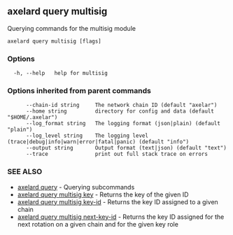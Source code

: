 ## axelard query multisig

Querying commands for the multisig module

```
axelard query multisig [flags]
```

### Options

```
  -h, --help   help for multisig
```

### Options inherited from parent commands

```
      --chain-id string     The network chain ID (default "axelar")
      --home string         directory for config and data (default "$HOME/.axelar")
      --log_format string   The logging format (json|plain) (default "plain")
      --log_level string    The logging level (trace|debug|info|warn|error|fatal|panic) (default "info")
      --output string       Output format (text|json) (default "text")
      --trace               print out full stack trace on errors
```

### SEE ALSO

- [axelard query](axelard_query.md)	 - Querying subcommands
- [axelard query multisig key](axelard_query_multisig_key.md)	 - Returns the key of the given ID
- [axelard query multisig key-id](axelard_query_multisig_key-id.md)	 - Returns the key ID assigned to a given chain
- [axelard query multisig next-key-id](axelard_query_multisig_next-key-id.md)	 - Returns the key ID assigned for the next rotation on a given chain and for the given key role
